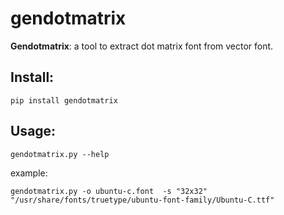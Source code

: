 # gendotmatrix

**Gendotmatrix**: a tool to extract dot matrix font from vector font.

## Install:

```
pip install gendotmatrix
```

## Usage:

```
gendotmatrix.py --help
```

example:

    gendotmatrix.py -o ubuntu-c.font  -s "32x32" "/usr/share/fonts/truetype/ubuntu-font-family/Ubuntu-C.ttf"
